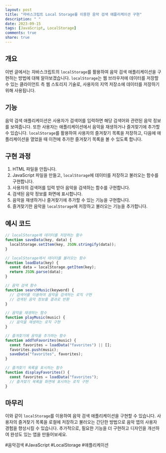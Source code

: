 ```yaml
---
layout: post
title: "자바스크립트 Local Storage를 이용한 음악 검색 애플리케이션 구현"
description: " "
date: 2023-09-15
tags: [JavaScript, LocalStorage]
comments: true
share: true
---
```


## 개요
이번 글에서는 자바스크립트의 `localStorage`를 활용하여 음악 검색 애플리케이션을 구현하는 방법에 대해 알아보겠습니다. `localStorage`는 웹 브라우저에 데이터를 저장할 수 있는 클라이언트 측 웹 스토리지 기술로, 사용자의 지역 저장소에 데이터를 저장하기 위해 사용됩니다.

## 기능
음악 검색 애플리케이션은 사용자가 검색어를 입력하면 해당 검색어와 관련된 음악 정보를 보여줍니다. 또한 사용자는 애플리케이션에서 음악을 재생하거나 즐겨찾기에 추가할 수 있습니다. `localStorage`를 활용하여 사용자의 즐겨찾기 목록을 저장하고, 다음에 애플리케이션을 열었을 때 이전에 추가한 즐겨찾기 목록을 볼 수 있도록 합니다.

## 구현 과정
1. HTML 파일을 만듭니다.
2. JavaScript 파일을 만들고, `localStorage`에 데이터를 저장하고 불러오는 함수를 구현합니다.
3. 사용자의 검색어를 입력 받아 음악을 검색하는 함수를 구현합니다.
4. 검색된 음악 정보를 화면에 표시합니다.
5. 음악을 재생하거나 즐겨찾기에 추가할 수 있는 기능을 구현합니다.
6. 즐겨찾기한 음악을 `localStorage`에 저장하고 불러오는 기능을 추가합니다.

## 예시 코드
```javascript
// localStorage에 데이터를 저장하는 함수
function saveData(key, data) {
  localStorage.setItem(key, JSON.stringify(data));
}

// localStorage에서 데이터를 불러오는 함수
function loadData(key) {
  const data = localStorage.getItem(key);
  return JSON.parse(data);
}

// 음악 검색 함수
function searchMusic(keyword) {
  // 검색어를 이용하여 음악을 검색하는 로직 구현
  // 검색된 음악 정보를 결과로 반환
}

// 음악을 재생하는 함수
function playMusic(music) {
  // 음악을 재생하는 로직 구현
}

// 즐겨찾기에 음악을 추가하는 함수
function addToFavorites(music) {
  const favorites = loadData("favorites") || [];
  favorites.push(music);
  saveData("favorites", favorites);
}

// 즐겨찾기 목록을 표시하는 함수
function displayFavorites() {
  const favorites = loadData("favorites");
  // 즐겨찾기 목록을 화면에 표시하는 로직 구현
}
```

## 마무리
이와 같이 `localStorage`를 이용하여 음악 검색 애플리케이션을 구현할 수 있습니다. 사용자의 즐겨찾기 목록을 로컬에 저장하고 불러오는 간단한 방법으로 음악 앱의 사용자 경험을 향상시킬 수 있습니다. 추가적으로, 필요한 기능을 더 구현하고 디자인을 개선하여 완성도 있는 앱을 만들어보세요.

#음악검색 #JavaScript #LocalStorage #애플리케이션